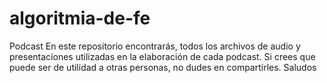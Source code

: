 # algoritmia-de-fe
Podcast
En este repositorio encontrarás, todos los archivos de audio y presentaciones utilizadas en la elaboración de cada podcast.
Si crees que puede ser de utilidad a otras personas, no dudes en compartirles.
Saludos
